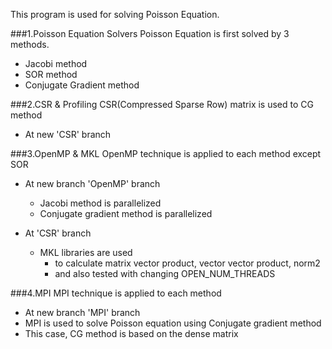 This program is used for solving Poisson Equation.

###1.Poisson Equation Solvers
Poisson Equation is first solved by 3 methods.
  - Jacobi method
  - SOR method
  - Conjugate Gradient method
  
###2.CSR & Profiling
CSR(Compressed Sparse Row) matrix is used to CG method
  - At new 'CSR' branch
  
###3.OpenMP & MKL
OpenMP technique is applied to each method except SOR
  - At new branch 'OpenMP' branch
    - Jacobi method is parallelized
    - Conjugate gradient method is parallelized
    
  - At 'CSR' branch
    - MKL libraries are used 
      - to calculate matrix vector product, vector vector product, norm2
      - and also tested with changing OPEN_NUM_THREADS
      
###4.MPI
MPI technique is applied to each method
  - At new branch 'MPI' branch
  - MPI is used to solve Poisson equation using Conjugate gradient method
  - This case, CG method is based on the dense matrix
